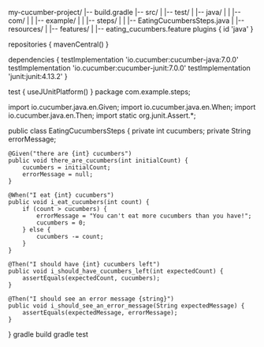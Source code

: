 my-cucumber-project/
|-- build.gradle
|-- src/
|   |-- test/
|       |-- java/
|       |   |-- com/
|       |       |-- example/
|       |           |-- steps/
|       |               |-- EatingCucumbersSteps.java
|       |-- resources/
|           |-- features/
|               |-- eating_cucumbers.feature
plugins {
    id 'java'
}

repositories {
    mavenCentral()
}

dependencies {
    testImplementation 'io.cucumber:cucumber-java:7.0.0'
    testImplementation 'io.cucumber:cucumber-junit:7.0.0'
    testImplementation 'junit:junit:4.13.2'
}

test {
    useJUnitPlatform()
}
package com.example.steps;

import io.cucumber.java.en.Given;
import io.cucumber.java.en.When;
import io.cucumber.java.en.Then;
import static org.junit.Assert.*;

public class EatingCucumbersSteps {
    private int cucumbers;
    private String errorMessage;

    @Given("there are {int} cucumbers")
    public void there_are_cucumbers(int initialCount) {
        cucumbers = initialCount;
        errorMessage = null;
    }

    @When("I eat {int} cucumbers")
    public void i_eat_cucumbers(int count) {
        if (count > cucumbers) {
            errorMessage = "You can't eat more cucumbers than you have!";
            cucumbers = 0;
        } else {
            cucumbers -= count;
        }
    }

    @Then("I should have {int} cucumbers left")
    public void i_should_have_cucumbers_left(int expectedCount) {
        assertEquals(expectedCount, cucumbers);
    }

    @Then("I should see an error message {string}")
    public void i_should_see_an_error_message(String expectedMessage) {
        assertEquals(expectedMessage, errorMessage);
    }
}
gradle build
gradle test
